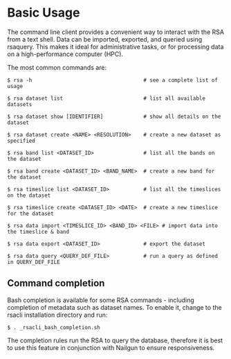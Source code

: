 # Basic Usage

The command line client provides a convenient way to interact with
the RSA from a text shell. Data can be imported, exported, and queried using
rsaquery. This makes it ideal for administrative tasks, or for processing data
on a high-performance computer (HPC).

The most common commands are:

    $ rsa -h 									# see a complete list of usage

    $ rsa dataset list 							# list all available datasets
    
    $ rsa dataset show [IDENTIFIER] 			# show all details on the dataset

    $ rsa dataset create <NAME> <RESOLUTION> 	# create a new dataset as specified

    $ rsa band list <DATASET_ID> 				# list all the bands on the dataset

    $ rsa band create <DATASET_ID> <BAND_NAME>	# create a new band for the dataset

    $ rsa timeslice list <DATASET_ID> 			# list all the timeslices on the dataset

    $ rsa timeslice create <DATASET_ID> <DATE>	# create a new timeslice for the dataset
    
    $ rsa data import <TIMESLICE_ID> <BAND_ID> <FILE> # import data into the timeslice & band
    
    $ rsa data export <DATASET_ID>				# export the dataset

    $ rsa data query <QUERY_DEF_FILE>			# run a query as defined in QUERY_DEF_FILE

## Command completion

Bash completion is available for some RSA commands - including completion of metadata such as dataset names. To enable it, change to the rsacli installation directory and run:

    $ . _rsacli_bash_completion.sh
    
The completion rules run the RSA to query the database, therefore it is best to use this feature in conjunction with Nailgun to ensure responsiveness.

